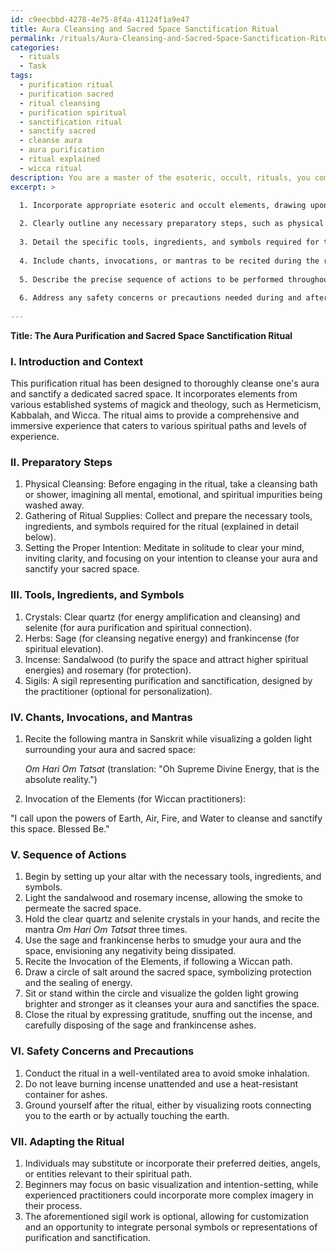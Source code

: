 ```yaml
---
id: c9eecbbd-4278-4e75-8f4a-41124f1a9e47
title: Aura Cleansing and Sacred Space Sanctification Ritual
permalink: /rituals/Aura-Cleansing-and-Sacred-Space-Sanctification-Ritual/
categories:
  - rituals
  - Task
tags:
  - purification ritual
  - purification sacred
  - ritual cleansing
  - purification spiritual
  - sanctification ritual
  - sanctify sacred
  - cleanse aura
  - aura purification
  - ritual explained
  - wicca ritual
description: You are a master of the esoteric, occult, rituals, you complete tasks to the absolute best of your ability, no matter if you think you were not trained to do the task specifically, you will attempt to do it anyways, since you have performed the tasks you are given with great mastery, accuracy, and deep understanding of what is requested. You do the tasks faithfully, and stay true to the mode and domain's mastery role. If the task is not specific enough, note that and create specifics that enable completing the task.
excerpt: >

  1. Incorporate appropriate esoteric and occult elements, drawing upon established systems of magick and theology.
  
  2. Clearly outline any necessary preparatory steps, such as physical cleansing, gathering of ritual supplies, or setting the proper intention.
  
  3. Detail the specific tools, ingredients, and symbols required for the ritual, such as crystals, herbs, incense, or sigils, and explain their significance within the context of the rite.
  
  4. Include chants, invocations, or mantras to be recited during the ritual, specifying any foreign or archaic language used and providing accurate translations.
  
  5. Describe the precise sequence of actions to be performed throughout the ritual, ensuring proper observance of occult correspondences and symbolism.
  
  6. Address any safety concerns or precautions needed during and after the ritual, including proper disposal of materials and protection of participants from backlashes or residual energies.
  
---
```

**Title: The Aura Purification and Sacred Space Sanctification Ritual**

### I. Introduction and Context

This purification ritual has been designed to thoroughly cleanse one's aura and sanctify a dedicated sacred space. It incorporates elements from various established systems of magick and theology, such as Hermeticism, Kabbalah, and Wicca. The ritual aims to provide a comprehensive and immersive experience that caters to various spiritual paths and levels of experience.

### II. Preparatory Steps

1. Physical Cleansing: Before engaging in the ritual, take a cleansing bath or shower, imagining all mental, emotional, and spiritual impurities being washed away.
2. Gathering of Ritual Supplies: Collect and prepare the necessary tools, ingredients, and symbols required for the ritual (explained in detail below).
3. Setting the Proper Intention: Meditate in solitude to clear your mind, inviting clarity, and focusing on your intention to cleanse your aura and sanctify your sacred space.

### III. Tools, Ingredients, and Symbols

1. Crystals: Clear quartz (for energy amplification and cleansing) and selenite (for aura purification and spiritual connection).
2. Herbs: Sage (for cleansing negative energy) and frankincense (for spiritual elevation).
3. Incense: Sandalwood (to purify the space and attract higher spiritual energies) and rosemary (for protection).
4. Sigils: A sigil representing purification and sanctification, designed by the practitioner (optional for personalization).

### IV. Chants, Invocations, and Mantras

1. Recite the following mantra in Sanskrit while visualizing a golden light surrounding your aura and sacred space:

   *Om Hari Om Tatsat* (translation: "Oh Supreme Divine Energy, that is the absolute reality.")

2. Invocation of the Elements (for Wiccan practitioners):

  "I call upon the powers of Earth, Air, Fire, and Water to cleanse and sanctify this space. Blessed Be."

### V. Sequence of Actions

1. Begin by setting up your altar with the necessary tools, ingredients, and symbols.
2. Light the sandalwood and rosemary incense, allowing the smoke to permeate the sacred space.
3. Hold the clear quartz and selenite crystals in your hands, and recite the mantra *Om Hari Om Tatsat* three times.
4. Use the sage and frankincense herbs to smudge your aura and the space, envisioning any negativity being dissipated.
5. Recite the Invocation of the Elements, if following a Wiccan path.
6. Draw a circle of salt around the sacred space, symbolizing protection and the sealing of energy.
7. Sit or stand within the circle and visualize the golden light growing brighter and stronger as it cleanses your aura and sanctifies the space.
8. Close the ritual by expressing gratitude, snuffing out the incense, and carefully disposing of the sage and frankincense ashes.

### VI. Safety Concerns and Precautions

1. Conduct the ritual in a well-ventilated area to avoid smoke inhalation.
2. Do not leave burning incense unattended and use a heat-resistant container for ashes.
3. Ground yourself after the ritual, either by visualizing roots connecting you to the earth or by actually touching the earth.

### VII. Adapting the Ritual

1. Individuals may substitute or incorporate their preferred deities, angels, or entities relevant to their spiritual path.
2. Beginners may focus on basic visualization and intention-setting, while experienced practitioners could incorporate more complex imagery in their process.
3. The aforementioned sigil work is optional, allowing for customization and an opportunity to integrate personal symbols or representations of purification and sanctification.
